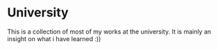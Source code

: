 # University
This is a collection of most of my works at the university. It is mainly an insight on what i have learned :))
